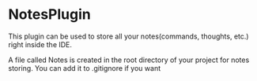 # NotesPlugin

This plugin can be used to store all your notes(commands, thoughts, etc.)
right inside the IDE. 

A file called Notes is created in the root directory of your project
for notes storing. You can add it to .gitignore if you want
